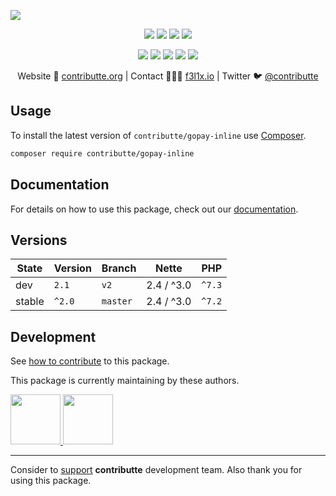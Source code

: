 ![](https://heatbadger.now.sh/github/readme/contributte/gopay-inline/)

<p align=center>
  <a href="https://github.com/contributte/gopay-inline/actions"><img src="https://badgen.net/github/checks/contributte/gopay-inline/master"></a>
  <a href="https://coveralls.io/r/contributte/gopay-inline"><img src="https://badgen.net/coveralls/c/github/contributte/gopay-inline"></a>
  <a href="https://packagist.org/packages/contributte/gopay-inline"><img src="https://badgen.net/packagist/dm/contributte/gopay-inline"></a>
  <a href="https://packagist.org/packages/contributte/gopay-inline"><img src="https://badgen.net/packagist/v/contributte/gopay-inline"></a>
</p>
<p align=center>
  <a href="https://packagist.org/packages/contributte/gopay-inline"><img src="https://badgen.net/packagist/php/contributte/gopay-inline"></a>
  <a href="https://github.com/contributte/gopay-inline"><img src="https://badgen.net/github/license/contributte/gopay-inline"></a>
  <a href="https://bit.ly/ctteg"><img src="https://badgen.net/badge/support/gitter/cyan"></a>
  <a href="https://bit.ly/cttfo"><img src="https://badgen.net/badge/support/forum/yellow"></a>
  <a href="https://contributte.org/partners.html"><img src="https://badgen.net/badge/sponsor/donations/F96854"></a>
</p>

<p align=center>
Website 🚀 <a href="https://contributte.org">contributte.org</a> | Contact 👨🏻‍💻 <a href="https://f3l1x.io">f3l1x.io</a> | Twitter 🐦 <a href="https://twitter.com/contributte">@contributte</a>
</p>

## Usage

To install the latest version of `contributte/gopay-inline` use [Composer](https://getcomposer.org).

```bash
composer require contributte/gopay-inline
```

## Documentation

For details on how to use this package, check out our [documentation](.docs).

## Versions

| State       | Version | Branch   | Nette       | PHP     |
|-------------|---------|----------|-------------|---------|
| dev         | `2.1`  | `v2`      | 2.4 / ^3.0  | `^7.3`  |
| stable      | `^2.0`  | `master` | 2.4 / ^3.0  | `^7.2`  |

## Development

See [how to contribute](https://contributte.org/contributing.html) to this package.

This package is currently maintaining by these authors.

<a href="https://github.com/f3l1x">
  <img width="80" height="80" src="https://avatars2.githubusercontent.com/u/538058?v=3&s=80">
</a>

<a href="https://github.com/paveljurasek">
  <img width="80" height="80" src="https://avatars2.githubusercontent.com/u/1270132?v=3&s=80">
</a>

-----

Consider to [support](https://contributte.org/partners.html) **contributte** development team.
Also thank you for using this package.
